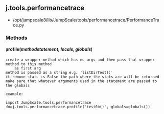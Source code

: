 <!-- toc -->
## j.tools.performancetrace

- /opt/jumpscale8/lib/JumpScale/tools/performancetrace/PerformanceTrace.py

### Methods

    

#### profile(*methodstatement, locals, globals*) 

```
create a wrapper method which has no args and then pass that wrapper method to this method
    as first arg
method is passed as a string e.g. 'listDirTest()'
it remove stats is False the path where the stats are will be returned
make sure that whatever arguments used in the statement are passed to the globals

example:

import JumpScale.tools.performancetrace
do=j.tools.performancetrace.profile('test0b()', globals=globals())

```

